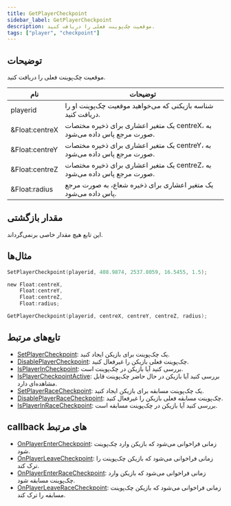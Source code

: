 ```yaml
---
title: GetPlayerCheckpoint
sidebar_label: GetPlayerCheckpoint
description: موقعیت چک‌پوینت فعلی را دریافت کنید.
tags: ["player", "checkpoint"]
---
```


<VersionWarn version='omp v1.1.0.2612' />

## توضیحات

موقعیت چک‌پوینت فعلی را دریافت کنید.

| نام            | توضیحات                                                                            |
| -------------- | ---------------------------------------------------------------------------------- |
| playerid       | شناسه بازیکنی که می‌خواهید موقعیت چک‌پوینت او را دریافت کنید.                        |
| &Float:centreX | یک متغیر اعشاری برای ذخیره مختصات centreX، به صورت مرجع پاس داده می‌شود. |
| &Float:centreY | یک متغیر اعشاری برای ذخیره مختصات centreY، به صورت مرجع پاس داده می‌شود. |
| &Float:centreZ | یک متغیر اعشاری برای ذخیره مختصات centreZ، به صورت مرجع پاس داده می‌شود. |
| &Float:radius  | یک متغیر اعشاری برای ذخیره شعاع، به صورت مرجع پاس داده می‌شود.             |

## مقدار بازگشتی

این تابع هیچ مقدار خاصی برنمی‌گرداند.

## مثال‌ها

```c
SetPlayerCheckpoint(playerid, 408.9874, 2537.8059, 16.5455, 1.5);

new Float:centreX,
    Float:centreY,
    Float:centreZ,
    Float:radius;

GetPlayerCheckpoint(playerid, centreX, centreY, centreZ, radius);
```

## تابع‌های مرتبط

- [SetPlayerCheckpoint](SetPlayerCheckpoint): یک چک‌پوینت برای بازیکن ایجاد کنید.
- [DisablePlayerCheckpoint](DisablePlayerCheckpoint): چک‌پوینت فعلی بازیکن را غیرفعال کنید.
- [IsPlayerInCheckpoint](IsPlayerInCheckpoint): بررسی کنید آیا بازیکن در چک‌پوینت است.
- [IsPlayerCheckpointActive](IsPlayerCheckpointActive): بررسی کنید آیا بازیکن در حال حاضر چک‌پوینت قابل مشاهده‌ای دارد.
- [SetPlayerRaceCheckpoint](SetPlayerRaceCheckpoint): یک چک‌پوینت مسابقه برای بازیکن ایجاد کنید.
- [DisablePlayerRaceCheckpoint](DisablePlayerRaceCheckpoint): چک‌پوینت مسابقه فعلی بازیکن را غیرفعال کنید.
- [IsPlayerInRaceCheckpoint](IsPlayerInRaceCheckpoint): بررسی کنید آیا بازیکن در چک‌پوینت مسابقه است.

## callback های مرتبط

- [OnPlayerEnterCheckpoint](../callbacks/OnPlayerEnterCheckpoint): زمانی فراخوانی می‌شود که بازیکن وارد چک‌پوینت شود.
- [OnPlayerLeaveCheckpoint](../callbacks/OnPlayerLeaveCheckpoint): زمانی فراخوانی می‌شود که بازیکن چک‌پوینت را ترک کند.
- [OnPlayerEnterRaceCheckpoint](../callbacks/OnPlayerEnterRaceCheckpoint): زمانی فراخوانی می‌شود که بازیکن وارد چک‌پوینت مسابقه شود.
- [OnPlayerLeaveRaceCheckpoint](../callbacks/OnPlayerLeaveRaceCheckpoint): زمانی فراخوانی می‌شود که بازیکن چک‌پوینت مسابقه را ترک کند.